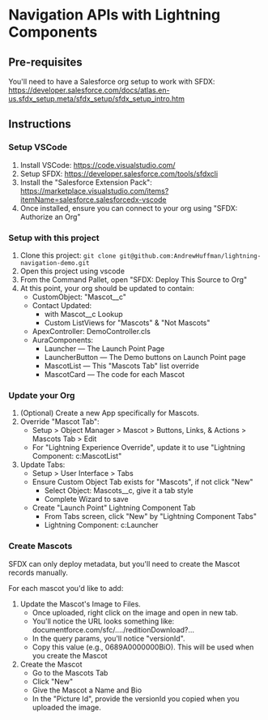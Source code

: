 # Navigation APIs with Lightning Components

## Pre-requisites

You'll need to have a Salesforce org setup to work with SFDX: https://developer.salesforce.com/docs/atlas.en-us.sfdx_setup.meta/sfdx_setup/sfdx_setup_intro.htm

## Instructions

### Setup VSCode

1. Install VSCode: https://code.visualstudio.com/
1. Setup SFDX: https://developer.salesforce.com/tools/sfdxcli
1. Install the "Salesforce Extension Pack": https://marketplace.visualstudio.com/items?itemName=salesforce.salesforcedx-vscode
1. Once installed, ensure you can connect to your org using "SFDX: Authorize an Org"

### Setup with this project

1. Clone this project: `git clone git@github.com:AndrewHuffman/lightning-navigation-demo.git`
1. Open this project using vscode
1. From the Command Pallet, open "SFDX: Deploy This Source to Org"
1. At this point, your org should be updated to contain:
    - CustomObject: "Mascot__c"
    - Contact Updated:
        - with Mascot__c Lookup
        - Custom ListViews for "Mascots" & "Not Mascots"
    - ApexController: DemoController.cls
    - AuraComponents:
        - Launcher — The Launch Point Page
        - LauncherButton — The Demo buttons on Launch Point page
        - MascotList — This "Mascots Tab" list override
        - MascotCard — The code for each Mascot
### Update your Org

1. (Optional) Create a new App specifically for Mascots.
1. Override "Mascot Tab":
    - Setup > Object Manager > Mascot > Buttons, Links, & Actions > Mascots Tab > Edit
    - For "Lightning Experience Override", update it to use "Lightning Component: c:MascotList"
1. Update Tabs:
    - Setup > User Interface > Tabs
    - Ensure Custom Object Tab exists for "Mascots", if not click "New"
        - Select Object: Mascots__c, give it a tab style
        - Complete Wizard to save
    - Create "Launch Point" Lightning Component Tab
        - From Tabs screen, click "New" by "Lightning Component Tabs"
        - Lightning Component: c:Launcher

### Create Mascots
SFDX can only deploy metadata, but you'll need to create the Mascot records manually.

For each mascot you'd like to add:

1. Update the Mascot's Image to Files.
    - Once uploaded, right click on the image and open in new tab. 
    - You'll notice the URL looks something like: documentforce.com/sfc/..../reditionDownload?...
    - In the query params, you'll notice "versionId".
    - Copy this value (e.g., 0689A0000000BiO). This will be used when you create the Mascot
1. Create the Mascot
    - Go to the Mascots Tab
    - Click "New"
    - Give the Mascot a Name and Bio
    - In the "Picture Id", provide the versionId you copied when you uploaded the image.